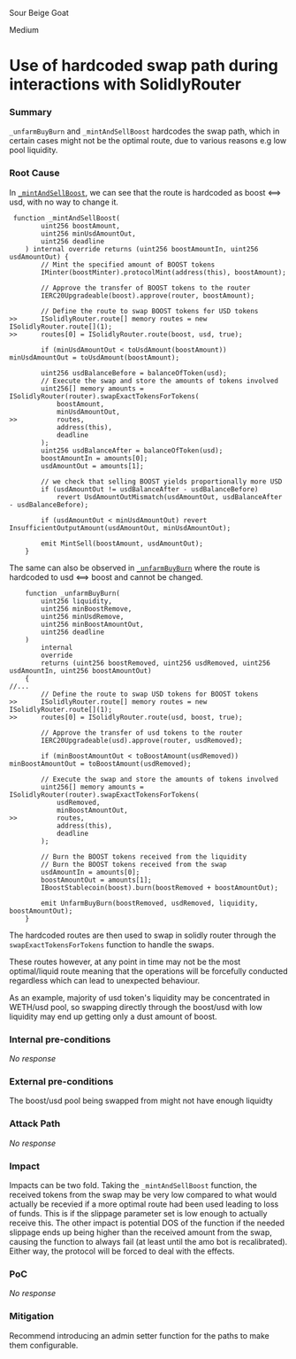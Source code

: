 Sour Beige Goat

Medium

# Use of hardcoded swap path during interactions with SolidlyRouter

### Summary

`_unfarmBuyBurn` and `_mintAndSellBoost` hardcodes the swap path, which in certain cases might not be the optimal route, due to various reasons e.g low pool liquidity.

### Root Cause

In [`_mintAndSellBoost`](https://github.com/sherlock-audit/2024-10-axion/blob/3704f19ea52ebe255861ded3da0d3648c764fb69/liquidity-amo/contracts/SolidlyV2AMO.sol#L168-L170), we can see that the route is hardcoded as boost <==> usd, with no way to change it.

```solidity
 function _mintAndSellBoost(
        uint256 boostAmount,
        uint256 minUsdAmountOut,
        uint256 deadline
    ) internal override returns (uint256 boostAmountIn, uint256 usdAmountOut) {
        // Mint the specified amount of BOOST tokens
        IMinter(boostMinter).protocolMint(address(this), boostAmount);

        // Approve the transfer of BOOST tokens to the router
        IERC20Upgradeable(boost).approve(router, boostAmount);

        // Define the route to swap BOOST tokens for USD tokens
>>      ISolidlyRouter.route[] memory routes = new ISolidlyRouter.route[](1);
>>      routes[0] = ISolidlyRouter.route(boost, usd, true);

        if (minUsdAmountOut < toUsdAmount(boostAmount)) minUsdAmountOut = toUsdAmount(boostAmount);

        uint256 usdBalanceBefore = balanceOfToken(usd);
        // Execute the swap and store the amounts of tokens involved
        uint256[] memory amounts = ISolidlyRouter(router).swapExactTokensForTokens(
            boostAmount,
            minUsdAmountOut,
>>          routes,
            address(this),
            deadline
        );
        uint256 usdBalanceAfter = balanceOfToken(usd);
        boostAmountIn = amounts[0];
        usdAmountOut = amounts[1];

        // we check that selling BOOST yields proportionally more USD
        if (usdAmountOut != usdBalanceAfter - usdBalanceBefore)
            revert UsdAmountOutMismatch(usdAmountOut, usdBalanceAfter - usdBalanceBefore);

        if (usdAmountOut < minUsdAmountOut) revert InsufficientOutputAmount(usdAmountOut, minUsdAmountOut);

        emit MintSell(boostAmount, usdAmountOut);
    }
```

The same can also be observed in [`_unfarmBuyBurn`](https://github.com/sherlock-audit/2024-10-axion/blob/3704f19ea52ebe255861ded3da0d3648c764fb69/liquidity-amo/contracts/SolidlyV2AMO.sol#L292-L294) where the route is hardcoded to usd <==> boost and cannot be changed.

```solidity
    function _unfarmBuyBurn(
        uint256 liquidity,
        uint256 minBoostRemove,
        uint256 minUsdRemove,
        uint256 minBoostAmountOut,
        uint256 deadline
    )
        internal
        override
        returns (uint256 boostRemoved, uint256 usdRemoved, uint256 usdAmountIn, uint256 boostAmountOut)
    {
//...
        // Define the route to swap USD tokens for BOOST tokens
>>      ISolidlyRouter.route[] memory routes = new ISolidlyRouter.route[](1);
>>      routes[0] = ISolidlyRouter.route(usd, boost, true);

        // Approve the transfer of usd tokens to the router
        IERC20Upgradeable(usd).approve(router, usdRemoved);

        if (minBoostAmountOut < toBoostAmount(usdRemoved)) minBoostAmountOut = toBoostAmount(usdRemoved);

        // Execute the swap and store the amounts of tokens involved
        uint256[] memory amounts = ISolidlyRouter(router).swapExactTokensForTokens(
            usdRemoved,
            minBoostAmountOut,
>>          routes,
            address(this),
            deadline
        );

        // Burn the BOOST tokens received from the liquidity
        // Burn the BOOST tokens received from the swap
        usdAmountIn = amounts[0];
        boostAmountOut = amounts[1];
        IBoostStablecoin(boost).burn(boostRemoved + boostAmountOut);

        emit UnfarmBuyBurn(boostRemoved, usdRemoved, liquidity, boostAmountOut);
    }
```

The hardcoded routes are then used to swap in solidly router through the `swapExactTokensForTokens` function to handle the swaps.

These routes however, at any point in time may not be the most optimal/liquid route meaning that the operations will be forcefully conducted regardless which can lead to unexpected behaviour. 

As an example, majority of usd token's liquidity may be concentrated in WETH/usd pool, so swapping directly through the boost/usd with low liquidity may end up getting only a dust amount of boost.

### Internal pre-conditions

_No response_
 
### External pre-conditions

The boost/usd pool being swapped from might not have enough liquidty
 
### Attack Path

_No response_
 
### Impact

Impacts can be two fold. Taking the `_mintAndSellBoost` function, the received tokens from the swap may be very low compared to what would actually be recevied if a more optimal route had been used leading to loss of funds. This is if the slippage parameter set is low enough to actually receive this. The other impact is potential DOS of the function if the needed slippage ends up being higher than the received amount from the swap, causing the function to always fail (at least until the amo bot is recalibrated). Either way, the protocol will be forced to deal with the effects.

### PoC

_No response_
 
### Mitigation

Recommend introducing an admin setter function for the paths to make them configurable.
